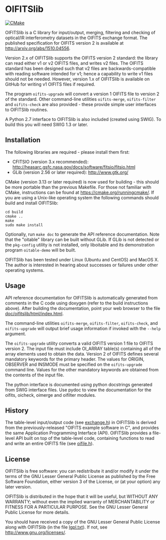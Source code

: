 OIFITSlib
=========

[![CMake](https://github.com/jsy1001/oifitslib/actions/workflows/cmake.yml/badge.svg)](https://github.com/jsy1001/oifitslib/actions/workflows/cmake.yml)

OIFITSlib is a C library for input/output, merging, filtering and checking of
optical/IR interferometry datasets in the OIFITS exchange format. The published
specification for OIFITS version 2 is available at
<http://arxiv.org/abs/1510.04556>.

Version 2.x of OIFITSlib supports the OIFITS version 2 standard: the library can
read either v1 or v2 OIFITS files, and writes v2 files. The OIFITS standard has
been designed such that v2 files are backwards-compatible with reading software
intended for v1; hence a capability to write v1 files should not be
needed. However, version 1.x of OIFITSlib is available on GitHub for writing v1
OIFITS files if required.

The program `oifits-upgrade` will convert a version 1 OIFITS file to version 2
of the standard. Other command-line utilities `oifits-merge`, `oifits-filter`
and `oifits-check` are also provided - these provide simple user interfaces to
OIFITSlib routines.

A Python 2.7 interface to OIFITSlib is also included (created using SWIG). To
build this you will need SWIG 1.3 or later.

Installation
------------

The following libraries are required - please install them first:

- CFITSIO (version 3.x recommended):
  <http://heasarc.gsfc.nasa.gov/docs/software/fitsio/fitsio.html>
- GLib (version 2.56 or later required): <http://www.gtk.org/>

CMake (version 3.13 or later required) is now used for building - this should be
more portable than the previous Makefile. For those not familiar with CMake,
instructions can be found at <https://cmake.org/runningcmake/>. If you are using
a Unix-like operating system the following commands should build and install
OIFITSlib:

    cd build
    cmake ..
    make
    sudo make install

Optionally, run `make doc` to generate the API reference documentation.  Note
that the "oitable" library can be built without GLib. If GLib is not detected or
the `pkg-config` utility is not installed, only liboitable and its demonstration
program `oitable-demo` will be built.

OIFITSlib has been tested under Linux (Ubuntu and CentOS) and MacOS X. The
author is interested in hearing about successes or failures under other
operating systems.

Usage
-----

API reference documentation for OIFITSlib is automatically generated from
comments in the C code using doxygen (refer to the build instructions
above). After building the documentation, point your web browser to the file
[doc/oifitslib/html/index.html](doc/oifitslib/html/index.html).

The command-line utilities `oifits-merge`, `oifits-filter`, `oifits-check`, and
`oifits-upgrade` will output brief usage information if invoked with the
`--help` argument.

The `oifits-upgrade` utility converts a valid OIFITS version 1 file to OIFITS
version 2. The input file must include OI_ARRAY table(s) containing all of the
array elements used to obtain the data. Version 2 of OIFITS defines several
mandatory keywords for the primary header. The values for ORIGIN, OBSERVER and
INSMODE must be specified on the `oifits-upgrade` command line. Values for the
other mandatory keywords are obtained from the contents of the input file.

The python interface is documented using python docstrings generated from SWIG
interface files. Use pydoc to view the documentation for the oifits, oicheck,
oimerge and oifilter modules.

History
-------

The table-level input/output code (see [exchange.h](src/oifitslib/exchange.h))
in OIFITSlib is derived from the previously-released "OIFITS example software in
C", and provides the same Application Programming Interface (API). OIFITSlib
provides a file-level API built on top of the table-level code, containing
functions to read and write an entire OIFITS file (see
[oifile.h](src/oifitslib/oifile.h)).

License
-------

OIFITSlib is free software: you can redistribute it and/or modify it under the
terms of the GNU Lesser General Public License as published by the Free Software
Foundation, either version 3 of the License, or (at your option) any later
version.

OIFITSlib is distributed in the hope that it will be useful, but WITHOUT ANY
WARRANTY; without even the implied warranty of MERCHANTABILITY or FITNESS FOR A
PARTICULAR PURPOSE.  See the GNU Lesser General Public License for more details.

You should have received a copy of the GNU Lesser General Public License along
with OIFITSlib (in the file [lgpl.txt](lgpl.txt)).  If not, see
<http://www.gnu.org/licenses/>.
